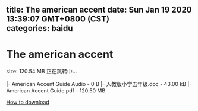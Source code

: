 
title: The american accent
date: Sun Jan 19 2020 13:39:07 GMT+0800 (CST)    
categories: baidu
---

# The american accent
size: 120.54 MB
 正在跳转中...
 
|- American Accent Guide Audio - 0 B
|- 人教版小学五年级.doc - 43.00 kB
|- American Accent Guide.pdf - 120.50 MB

[How to download](https://bpcam.bemobtrk.com/go/2ceec3aa-1ca2-46d6-b9ff-aaa5c184517c?jno=2073)